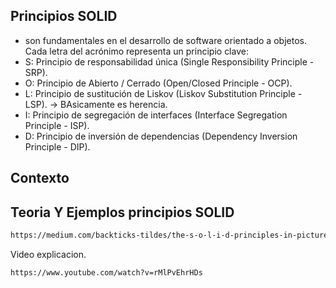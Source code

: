 ##  Principios SOLID
- son fundamentales en el desarrollo de software orientado a objetos. Cada letra del acrónimo representa un principio clave:
- S: Principio de responsabilidad única (Single Responsibility Principle - SRP).
- O: Principio de Abierto / Cerrado (Open/Closed Principle - OCP).
- L: Principio de sustitución de Liskov (Liskov Substitution Principle - LSP). -> BAsicamente es herencia.
- I: Principio de segregación de interfaces (Interface Segregation Principle - ISP).
- D: Principio de inversión de dependencias (Dependency Inversion Principle - DIP).
## Contexto


## Teoria Y Ejemplos  principios SOLID
 ```sh
https://medium.com/backticks-tildes/the-s-o-l-i-d-principles-in-pictures-b34ce2f1e898
 ```

Video explicacion.
 ```sh
https://www.youtube.com/watch?v=rMlPvEhrHDs
 ```
